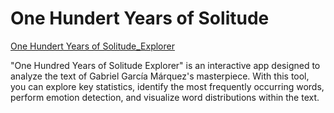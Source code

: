 # One Hundert Years of Solitude
[One Hundert Years of Solitude_Explorer](https://maja-ds.shinyapps.io/Hundert_Years_Explorer/)

"One Hundred Years of Solitude Explorer" is an interactive app designed to analyze the text of Gabriel García Márquez's masterpiece. With this tool, you can explore key statistics, identify the most frequently occurring words, perform emotion detection, and visualize word distributions within the text.
